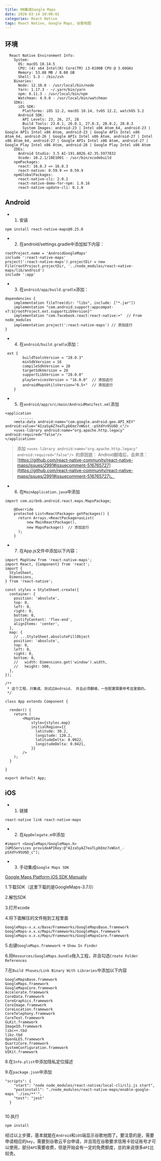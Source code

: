 ```yaml
---
title: RN集成Google Maps
date: 2020-03-14 10:00:01
categories: React Native
tags: React Native, Google Maps, 谷歌地图
---
```


## 环境

```
  React Native Environment Info:
    System:
      OS: macOS 10.14.5
      CPU: (4) x64 Intel(R) Core(TM) i3-8100B CPU @ 3.60GHz
      Memory: 53.88 MB / 8.00 GB
      Shell: 5.3 - /bin/zsh
    Binaries:
      Node: 12.10.0 - /usr/local/bin/node
      Yarn: 1.17.3 - ~/.yarn/bin/yarn
      npm: 6.11.3 - /usr/local/bin/npm
      Watchman: 4.9.0 - /usr/local/bin/watchman
    SDKs:
      iOS SDK:
        Platforms: iOS 12.2, macOS 10.14, tvOS 12.2, watchOS 5.2
      Android SDK:
        API Levels: 23, 26, 27, 28
        Build Tools: 23.0.1, 26.0.1, 27.0.3, 28.0.2, 28.0.3
        System Images: android-23 | Intel x86 Atom_64, android-23 | Google APIs Intel x86 Atom, android-23 | Google APIs Intel x86 Atom_64, android-26 | Google APIs Intel x86 Atom, android-27 | Intel x86 Atom_64, android-27 | Google APIs Intel x86 Atom, android-27 | Google Play Intel x86 Atom, android-28 | Google Play Intel x86 Atom
    IDEs:
      Android Studio: 3.5 AI-191.8026.42.35.5977832
      Xcode: 10.2.1/10E1001 - /usr/bin/xcodebuild
    npmPackages:
      react: 16.8.3 => 16.8.3
      react-native: 0.59.9 => 0.59.9
    npmGlobalPackages:
      react-native-cli: 2.0.1
      react-native-demo-for-npm: 1.0.16
      react-native-update-cli: 0.1.0
```

## Android

- 1. 安装

```
npm install react-native-maps@0.25.0
```

- 2. 在android/settings.gradle中添加如下内容：

```
rootProject.name = 'AndroidGoogleMaps' 
include ':react-native-maps' 
project(':react-native-maps').projectDir = new File(rootProject.projectDir, '../node_modules/react-native-maps/lib/android')
include ':app'
```

- 3. 在`android/app/build.gradle`添加：

```
dependencies {
    implementation fileTree(dir: "libs", include: ["*.jar"])
    implementation "com.android.support:appcompat-v7:${rootProject.ext.supportLibVersion}"
    implementation "com.facebook.react:react-native:+"  // From node_modules
    implementation project(':react-native-maps') // 添加这行
}
```

- 4. 在`android/build.gradle`添加：

```
 ext {
        buildToolsVersion = "28.0.3"
        minSdkVersion = 16
        compileSdkVersion = 28
        targetSdkVersion = 28
        supportLibVersion = "28.0.0"
        playServicesVersion = "16.0.0"  // 添加这行
        androidMapsUtilsVersion="0.5+"  // 添加这行
    }
```

- 5. 在`android/app/src/main/AndroidManifest.xml`添加

```
<application
      .......
	<meta-data android:name="com.google.android.geo.API_KEY" android:value="AIzaSyAZ7eaTLpbEmz7xWGst_-pSXdYv9SU6D_c"/>
	<uses-library android:name="org.apache.http.legacy" android:required="false"/>
</application>
```

> 添加 `<uses-library android:name="org.apache.http.legacy" android:required="false"/> `的原因是： Android翻墙后，会奔溃：[https://github.com/react-native-community/react-native-maps/issues/2991#issuecomment-516765727](https://github.com/react-native-community/react-native-maps/issues/2991#issuecomment-516765727)。

- 6. 在`MainApplication.java`中添加

```
import com.airbnb.android.react.maps.MapsPackage;

    @Override
    protected List<ReactPackage> getPackages() {
      return Arrays.<ReactPackage>asList(
          new MainReactPackage(),
          new MapsPackage()  // 添加这行
      );
    }
```

- 7. 在App.js文件中添加以下内容：

```
import MapView from 'react-native-maps';
import React, {Component} from 'react';
import {
  StyleSheet,
  Dimensions,
} from 'react-native';

const styles = StyleSheet.create({
  container: {
    position: 'absolute',
    top: 0,
    left: 0,
    right: 0,
    bottom: 0,
    justifyContent: 'flex-end',
    alignItems: 'center',
  },
  map: {
    // ...StyleSheet.absoluteFillObject
    position: 'absolute',
    top: 0,
    left: 0,
    right: 0,
    bottom: 0,
    //   width: Dimensions.get('window').width,
    //   height: 500,
  },
});

/**
 * 这个工程，只集成、测试过Android， 并且必须翻墙，一些配置需要参考这里面的。
 */

class App extends Component {

  render() {
    return (
        <MapView
            style={styles.map}
            initialRegion={{
              latitude: 30.2,
              longitude: 120.2,
              latitudeDelta: 0.0922,
              longitudeDelta: 0.0421,
            }}
        />
    );
  }

}

export default App;

```

## iOS

- 1. 链接

```
react-native link react-native-maps
```

- 2. 在`AppDelegate.m`中添加

```
#import <GoogleMaps/GoogleMaps.h>
[GMSServices provideAPIKey:@"AIzaSyAZ7eaTLpbEmz7xWGst_-pSXdYv9SU6D_c"];
```

- 3. 手动集成`Google Maps SDK`

[Google Maps Platform iOS SDK Manually](https://developers.google.com/maps/documentation/ios-sdk/start)

1.下载SDK（这里下载的是GoogleMaps-3.7.0）

2.解包SDK

3.打开xcode

4.将下面解压的文件拖到工程里面

```
GoogleMaps-x.x.x/Base/Frameworks/GoogleMapsBase.framework
GoogleMaps-x.x.x/Maps/Frameworks/GoogleMaps.framework
GoogleMaps-x.x.x/Maps/Frameworks/GoogleMapsCore.framework
```

5.右键`GoogleMaps.framework` -> `Show In Finder`

6.将`Resources/GoogleMaps.bundle`拖入工程，并且勾选`Create Folder References`

7.在`Build Phases/Link Binary With Libraries`中添加以下内容

```
GoogleMapsBase.framework
GoogleMaps.framework
GoogleMapsCore.framework
Accelerate.framework
CoreData.framework
CoreGraphics.framework
CoreImage.framework
CoreLocation.framework
CoreTelephony.framework
CoreText.framework
GLKit.framework
ImageIO.framework
libc++.tbd
libz.tbd
OpenGLES.framework
QuartzCore.framework
SystemConfiguration.framework
UIKit.framework
```

8.在`Info.plist`中添加隐私定位描述

9.在`package.json`中添加

```
"scripts": {
    "start": "node node_modules/react-native/local-cli/cli.js start",
    "postinstall": "./node_modules/react-native-maps/enable-google-maps './ios/**'",
    "test": "jest"
  }
  
```
 
10.执行

```
npm install
```
 
经过以上步骤，基本就能在`Android`和`iOS`端显示谷歌地图了。要注意的是，需要申请相应的`key`，需要到谷歌云平台申请，并且现在谷歌要求信用卡验证账号才可以使用，部分`API`需要收费，但是开始会有一定的免费额度，总的来说很多`API`比较贵。
 
